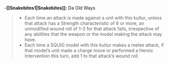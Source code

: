 -**[[Snakebites1\|Snakebites]]:** Da Old Ways
>-   Each time an attack is made against a unit with this kultur, unless that attack has a Strength characteristic of 8 or more, an unmodified wound roll of 1-3 for that attack fails, irrespective of any abilities that the weapon or the model making the attack may have.
>-   Each time a SQUIG model with this kultur makes a melee attack, if that model’s unit made a charge move or performed a Heroic Intervention this turn, add 1 to that attack’s wound roll.
